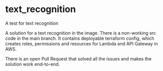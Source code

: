 # text_recognition
A test for text recognition

A solution for a text recognition in the image. There is a non-working src code in the main branch. It contains deployable terraform config, which creates roles, permissions and resources for Lambda and API Gateway in AWS.

There is an open Pull Request that solved all the issues and makes the solution work end-to-end.
